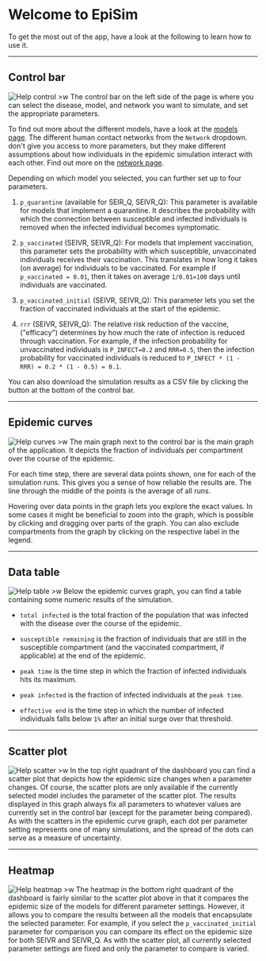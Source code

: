 # Welcome to EpiSim

To get the most out of the app, have a look at the following to learn how to 
use it.

---

## Control bar
![Help control >w](/assets/img/help-control.png)
The control bar on the left side of the page is where you can select the 
disease, model, and network you want to simulate, and set the appropriate 
parameters.

To find out more about the different models, have a look at the 
[models page](/models). The different human contact networks from the 
`Network` dropdown. don't give you access to more parameters,
but they make different assumptions about how individuals in the epidemic 
simulation interact with each other. Find out more on the 
[network page](/networks).

Depending on which model you selected, you can further set up to four parameters.

1. `p_quarantine` (available for SEIR_Q, SEIVR_Q): This parameter is available 
   for models that implement a quarantine. It describes the probability with 
   which the connection between susceptible and infected individuals is removed 
   when the infected individual becomes symptomatic.

2. `p_vaccinated` (SEIVR, SEIVR_Q): For models that implement vaccination, this 
   parameter sets the probability with which susceptible, unvaccinated 
   individuals receives their vaccination. This translates in how long
   it takes (on average) for individuals to be vaccinated. For example if
   `p_vaccinated = 0.01`, then it takes on average `1/0.01=100` days until 
   individuals are vaccinated.
   
3. `p_vaccinated_initial` (SEIVR, SEIVR_Q): This parameter lets you set 
   the fraction of vaccinated individuals at the start of the epidemic. 
   
4. `rrr` (SEIVR, SEIVR_Q): The relative risk reduction of the vaccine, 
   ("efficacy") determines by how much the rate of infection is reduced through 
   vaccination. For example, if the infection probability for
   unvaccinated individuals is `P_INFECT=0.2` and `RRR=0.5`, then the infection
   probability for vaccinated individuals is reduced to 
   `P_INFECT * (1 - RRR) = 0.2 * (1 - 0.5) = 0.1`.
   
You can also download the simulation results as a CSV file by clicking the 
button at the bottom of the control bar.

---

## Epidemic curves
![Help curves >w](/assets/img/help-curves.png)
The main graph next to the control bar is the main graph of the application.
It depicts the fraction of individuals per compartment over the course of the 
epidemic. 

For each time step, there are several data points shown, one for each
of the simulation runs. This gives you a sense of how reliable the results are.
The line through the middle of the points is the average of all runs.

Hovering over data points in the graph lets you explore the exact values.
In some cases it might be beneficial to zoom into the graph, which
is possible by clicking and dragging over parts of the graph. You can also exclude
compartments from the graph by clicking on the respective label in the legend.

---

## Data table
![Help table >w](/assets/img/help-table.png)
Below the epidemic curves graph, you can find a table containing some
numeric results of the simulation.

- `total infected` is the total fraction of the population that was 
  infected with the disease over the course of the epidemic.
  
- `susceptible remaining` is the fraction of individuals that are still in the
  susceptible compartment  (and the vaccinated compartment, if applicable) 
  at the end of the epidemic.
  
- `peak time` is the time step in which the fraction of infected individuals 
  hits its maximum.
  
- `peak infected` is the fraction of infected individuals at the `peak time`.

- `effective end` is the time step in which the number of infected individuals 
  falls below `1%` after an initial surge over that threshold.

---

## Scatter plot
![Help scatter >w](/assets/img/help-scatter.png)
In the top right quadrant of the dashboard you can find a scatter plot that
depicts how the epidemic size changes when a parameter changes.
Of course, the scatter plots are only available if the currently selected model 
includes the parameter of the scatter plot. The results displayed in this graph 
always fix all parameters to whatever values are currently set in the control 
bar (except for the parameter being compared). 
As with the scatters in the epidemic curve graph, each dot per parameter setting
represents one of many simulations, and the spread of the dots can serve as a 
measure of uncertainty.

---

## Heatmap
![Help heatmap >w](/assets/img/help-heatmap.png)
The heatmap in the bottom right quadrant of the dashboard is fairly similar to
the scatter plot above in that it compares the epidemic size of the 
models for different parameter settings. However, it allows you to compare the
results between all the models that encapsulate the selected parameter. 
For example, if you select the `p_vaccinated_initial` parameter for comparison
you can compare its effect on the epidemic size for both SEIVR and SEIVR_Q. 
As with the scatter plot, all currently selected parameter settings
are fixed and only the parameter to compare is varied.
